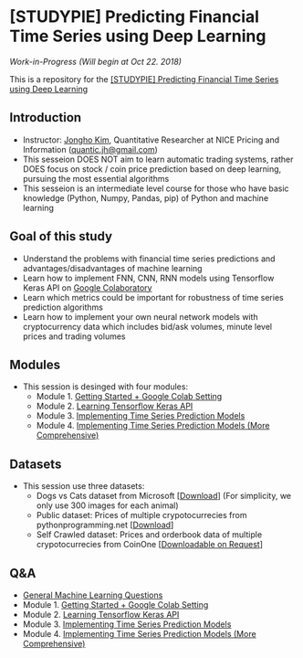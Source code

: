 # [STUDYPIE] Predicting Financial Time Series using Deep Learning

*Work-in-Progress (Will begin at Oct 22. 2018)*

This is a repository for the [[STUDYPIE] Predicting Financial Time Series using Deep Learning](https://studypie.co/course/machine-learning/price_predict/)

## Introduction
- Instructor: [Jongho Kim](https://jonghkim.github.io/), Quantitative Researcher at NICE Pricing and Information (quantic.jh@gmail.com)
- This sesseion DOES NOT aim to learn automatic trading systems, rather DOES focus on stock / coin price prediction based on deep learning, pursuing the most essential algorithms
- This sesseion is an intermediate level course for those who have basic knowledge (Python, Numpy, Pandas, pip) of Python and machine learning

## Goal of this study
- Understand the problems with financial time series predictions and advantages/disadvantages of machine learning 
- Learn how to implement FNN, CNN, RNN models using Tensorflow Keras API on [Google Colaboratory](https://colab.research.google.com/) 
- Learn which metrics could be important for robustness of time series prediction algorithms 
- Learn how to implement your own neural network models with cryptocurrency data which includes bid/ask volumes, minute level prices and trading volumes 

## Modules
- This session is desinged with four modules:
    - Module 1. [Getting Started + Google Colab Setting](https://github.com/jonghkim/financial-time-series-prediction/tree/master/Module1)
    - Module 2. [Learning Tensorflow Keras API](https://github.com/jonghkim/financial-time-series-prediction/tree/master/Module2)
    - Module 3. [Implementing Time Series Prediction Models](https://github.com/jonghkim/financial-time-series-prediction/tree/master/Module3)
    - Module 4. [Implementing Time Series Prediction Models (More Comprehensive)](https://github.com/jonghkim/financial-time-series-prediction/tree/master/Module4)

## Datasets
- This session use three datasets:
    - Dogs vs Cats dataset from Microsoft [[Download](https://drive.google.com/open?id=1BKr22YQKb-AcsgBOJQevQOCLpgyWMFZe)] (For simplicity, we only use 300 images for each animal)
    - Public dataset: Prices of multiple crypotocurrecies from pythonprogramming.net [[Download](https://drive.google.com/open?id=1thjGhgnAm5k1zuSiWhGmlUJzBXM3IECi)]
    - Self Crawled dataset: Prices and orderbook data of multiple crypotocurrecies from CoinOne [[Downloadable on Request](mailto:quantic.jh@gmail.com?subject=[GitHub]%20CoinOne%20Data%20Requests)] 

## Q&A
- [General Machine Learning Questions](Q&A/General_Question.md)
- Module 1. [Getting Started + Google Colab Setting](Q&A/Module1.md)
- Module 2. [Learning Tensorflow Keras API]()
- Module 3. [Implementing Time Series Prediction Models]()
- Module 4. [Implementing Time Series Prediction Models (More Comprehensive)]()